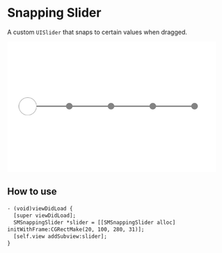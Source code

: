 # Snapping Slider

A custom `UISlider` that snaps to certain values when dragged. 

![Gif of the snapping slider](https://github.com/funkyboy/snapping-slider/blob/master/slider.gif "Gif of the slider")

## How to use

``` objc
- (void)viewDidLoad {
  [super viewDidLoad];
  SMSnappingSlider *slider = [[SMSnappingSlider alloc] initWithFrame:CGRectMake(20, 100, 280, 31)];
  [self.view addSubview:slider];
}
```
